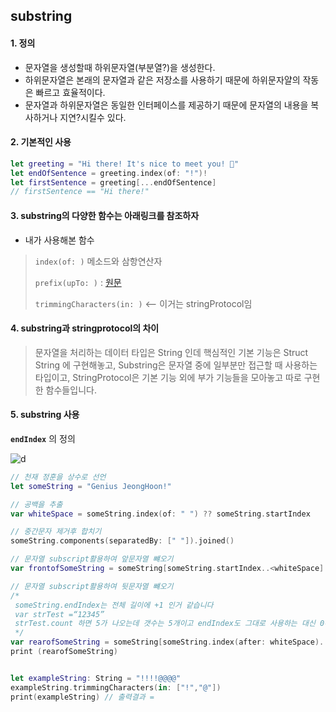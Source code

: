 ## substring



#### 1. 정의

- 문자열을 생성할때 하위문자열(부분열?)을 생성한다.
- 하위문자열은 본래의 문자열과 같은 저장소를 사용하기 때문에 하위문자얄의 작동은 빠르고 효율적이다.
- 문자열과 하위문자열은 동일한 인터페이스를 제공하기 때문에 문자열의 내용을 복사하거나 지연?시킬수 있다.



#### 2. 기본적인 사용

```swift
let greeting = "Hi there! It's nice to meet you! 👋"
let endOfSentence = greeting.index(of: "!")!
let firstSentence = greeting[...endOfSentence]
// firstSentence == "Hi there!"
```



#### 3. substring의 다양한 함수는 아래링크를 참조하자

- 내가 사용해본 함수

> ```index(of: )``` 메소드와 삼항연산자
>
> ```prefix(upTo: )``` : [원문](https://developer.apple.com/documentation/swift/string/2893967-prefix)
>
> ```trimmingCharacters(in: )``` <— 이거는 stringProtocol임



#### 4. substring과 stringprotocol의 차이

>문자열을 처리하는 데이터 타입은 String 인데 핵심적인 기본 기능은 Struct String 에 구현해놓고, Substring은 문자열 중에 일부분만 접근할 때 사용하는 타입이고, StringProtocol은 기본 기능 외에 부가 기능들을 모아놓고 따로 구현한 함수들입니다.



#### 5. substring 사용

**```endIndex```** 의 정의

![d](http://postfiles12.naver.net/MjAxNzEwMTlfMjU3/MDAxNTA4NDAxMTkzOTYy.pOnpvUWSswqijhQf5KCURVXRVKXnIIkEdVJ-InNCRLEg.z4foMADkHiCYh9DsS7ZVVfj3eIzsE6gnhJJf4bFpccEg.PNG.bb_9900/%EC%8A%A4%ED%81%AC%EB%A6%B0%EC%83%B7_2017-10-19_%EC%98%A4%ED%9B%84_5.19.04.png?type=w773)

```swift
// 천재 정훈을 상수로 선언
let someString = "Genius JeongHoon!"

// 공백을 추출
var whiteSpace = someString.index(of: " ") ?? someString.startIndex

// 중간문자 제거후 합치기
someString.components(separatedBy: [" "]).joined()

// 문자열 subscript활용하여 앞문자열 뺴오기
var frontofSomeString = someString[someString.startIndex..<whiteSpace]

// 문자열 subscript활용하여 뒷문자열 뺴오기
/*
 someString.endIndex는 전체 길이에 +1 인거 같습니다
 var strTest =“12345”
 strTest.count 하면 5가 나오는데 갯수는 5개이고 endIndex도 그대로 사용하는 대신 0부터 시작해서 0..<5 해서 다 출력되는게 아닌가 싶네요
 */
var rearofSomeString = someString[someString.index(after: whiteSpace)..<someString.endIndex]
print (rearofSomeString)


let exampleString: String = "!!!!@@@@"
exampleString.trimmingCharacters(in: ["!","@"])
print(exampleString) // 출력결과 = 
```



